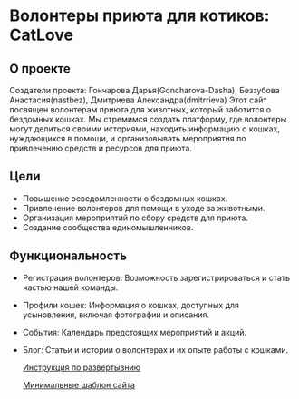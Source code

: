 # Волонтеры приюта для котиков: CatLove
## О проекте
Создатели проекта: Гончарова Дарья(Goncharova-Dasha), Беззубова Анастасия(nastbez), Дмитриева Александра(dmitrrieva)
Этот сайт посвящен волонтерам приюта для животных, который заботится о бездомных кошках. Мы стремимся создать платформу, где волонтеры могут делиться своими историями, находить информацию о кошках, нуждающихся в помощи, и организовывать мероприятия по привлечению средств и ресурсов для приюта.

## Цели

- Повышение осведомленности о бездомных кошках.
- Привлечение волонтеров для помощи в уходе за животными.
- Организация мероприятий по сбору средств для приюта.
- Создание сообщества единомышленников.

## Функциональность

- Регистрация волонтеров: Возможность зарегистрироваться и стать частью нашей команды.
- Профили кошек: Информация о кошках, доступных для усыновления, включая фотографии и описания.
- События: Календарь предстоящих мероприятий и акций.
- Блог: Статьи и истории о волонтерах и их опыте работы с кошками.

  [Инструкция по развертывнию](instr.md)

  [Минимальные шаблон сайта](https://web-school.susu.ru/goncharova/)
